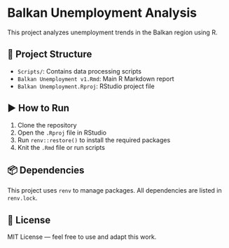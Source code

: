 # Balkan Unemployment Analysis

This project analyzes unemployment trends in the Balkan region using R.

## 📁 Project Structure

- `Scripts/`: Contains data processing scripts
- `Balkan Unemployment v1.Rmd`: Main R Markdown report
- `Balkan Unemployment.Rproj`: RStudio project file

## ▶️ How to Run

1. Clone the repository
2. Open the `.Rproj` file in RStudio
3. Run `renv::restore()` to install the required packages
4. Knit the `.Rmd` file or run scripts

## 📦 Dependencies

This project uses `renv` to manage packages. All dependencies are listed in `renv.lock`.

## 📜 License

MIT License — feel free to use and adapt this work.
